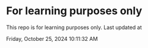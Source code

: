 # For learning purposes only
This repo is for learning purposes only.
Last updated at

Friday, October 25, 2024 10:11:32 AM

